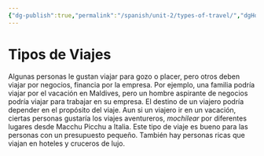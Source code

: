 ```yaml
---
{"dg-publish":true,"permalink":"/spanish/unit-2/types-of-travel/","dgHomeLink":true,"dgPassFrontmatter":true}
---
```


# Tipos de Viajes 

Algunas personas le gustan viajar para gozo o placer, pero otros deben viajar por negocios, financia por la empresa. Por ejemplo, una familia podría viajar por el vacación en Maldives, pero un hombre aspirante de negocios podría viajar para trabajar en su empresa. El destino de un viajero podría depender en el propósito del viaje. 
Aun si un viajero ir en un vacación, ciertas personas gustaría los viajes aventureros, *mochilear* por diferentes lugares desde Macchu Picchu a Italia. Este tipo de viaje es bueno para las personas con un presupuesto pequeño. 
También hay personas ricas que viajan en hoteles y cruceros de lujo.


